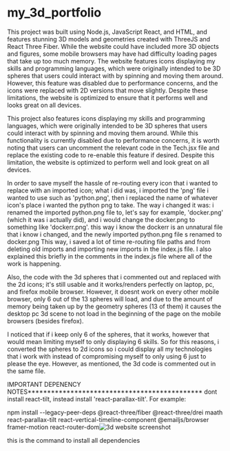 ﻿# my_3d_portfolio
This project was built using Node.js, JavaScript React, and HTML, and features stunning 3D models and geometries created with ThreeJS and React Three Fiber. While the website could have included more 3D objects and figures, some mobile browsers may have had difficulty loading pages that take up too much memory. The website features icons displaying my skills and programming languages, which were originally intended to be 3D spheres that users could interact with by spinning and moving them around. However, this feature was disabled due to performance concerns, and the icons were replaced with 2D versions that move slightly. Despite these limitations, the website is optimized to ensure that it performs well and looks great on all devices.

This project also features icons displaying my skills and programming languages, which were originally intended to be 3D spheres that users could interact with by spinning and moving them around. While this functionality is currently disabled due to performance concerns, it is worth noting that users can uncomment the relevant code in the Tech.jsx file and replace the existing code to re-enable this feature if desired. Despite this limitation, the website is optimized to perform well and look great on all devices.

In order to save myself the hassle of re-routing every icon that i wanted to replace with an imported icon; what i did was, i imported the 'png' file i wanted to use such as 'python.png', then i replaced the name of whatever icon's place i wanted the python png to take. The way i changed it was: i renamed the imported python.png file to, let's say for example, 'docker.png' (which it was i actually did), and i would change the docker.png to something like 'dockerr.png'. this way i know the dockerr is an unnatural file that i know i changed, and the newly imported python.png file s renamed to docker.png 
This way, i saved a lot of time re-routing file paths and from deleting old imports and importing new imports in the index.js file. I also explained this briefly in the comments in the index.js file where all of the work is happening. 

Also, the code with the 3d spheres that i commented out and replaced with the 2d icons; it's still usable and it works/renders perfectly on laptop, pc, and firefox mobile browser. However, it doesnt work on every other mobile browser, only 6 out of the 13 spheres will load, and due to the amount of memory being taken up by the geometry spheres (13 of them) it causes the desktop pc 3d scene to not load in the beginning of the page on the mobile browsers (besides firefox).

I noticed that if i keep only 6 of the spheres, that it works, however that would mean limiting myself to only displaying 6 skills. So for this reasons, i converted the spheres to 2d icons so i could display all my technologies that i work with instead of compromising myself to only using 6 just to please the eye. However, as mentioned, the 3d code is commented out in the same file.

IMPORTANT DEPENENCY NOTES*********************************************
dont install react-tilt, instead install 'react-parallax-tilt'. For example:

npm install --legacy-peer-deps @react-three/fiber @react-three/drei maath react-parallax-tilt react-vertical-timeline-component @emailjs/browser framer-motion react-router-dom![3d website screenshot](https://user-images.githubusercontent.com/81267007/229323421-806f2f8f-2bb7-4087-a9a7-a7090770e028.png)


this is the command to install all dependencies
